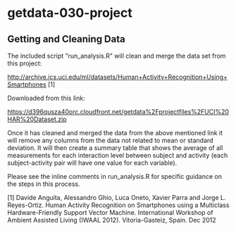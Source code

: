 # getdata-030-project
## Getting and Cleaning Data

The included script "run_analysis.R" will clean and merge the data set from this project:

http://archive.ics.uci.edu/ml/datasets/Human+Activity+Recognition+Using+Smartphones [1]

Downloaded from this link:

https://d396qusza40orc.cloudfront.net/getdata%2Fprojectfiles%2FUCI%20HAR%20Dataset.zip

Once it has cleaned and merged the data from the above mentioned link it will remove any columns 
from the data not related to mean or standard deviation. It will then create a summary table that
shows the average of all measurements for each interaction level between subject and activity
(each subject-activity pair will have one value for each variable).

Please see the inline comments in run_analysis.R for specific guidance on the steps in this process.

[1] Davide Anguita, Alessandro Ghio, Luca Oneto, Xavier Parra and Jorge L. Reyes-Ortiz. Human Activity Recognition on Smartphones using a Multiclass Hardware-Friendly Support Vector Machine. International Workshop of Ambient Assisted Living (IWAAL 2012). Vitoria-Gasteiz, Spain. Dec 2012